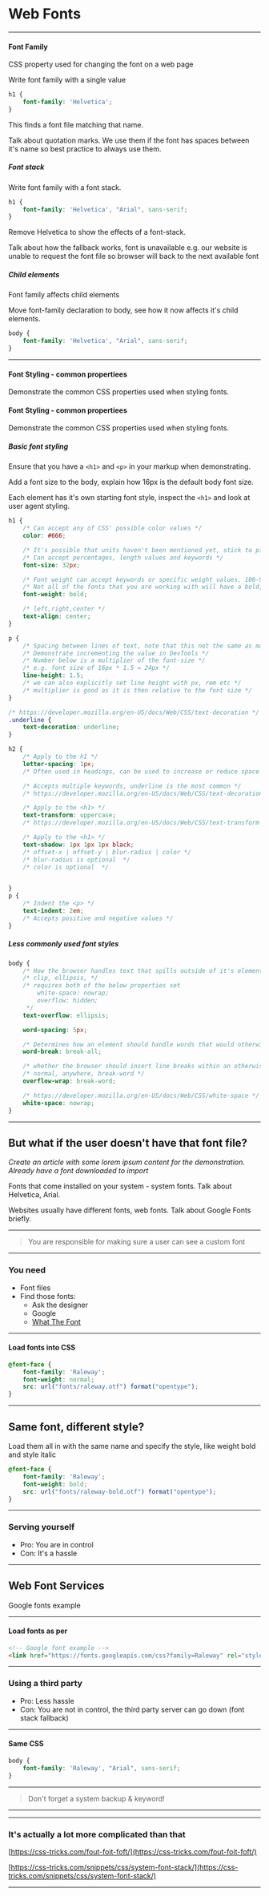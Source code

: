 # Web Fonts

---

#### Font Family

CSS property used for changing the font on a web page

Write font family with a single value
```css
h1 {
    font-family: 'Helvetica';
}
```

This finds a font file matching that name.

Talk about quotation marks. We use them if the font has spaces between it's name so best practice to always use them.

##### Font stack

Write font family with a font stack.
```css
h1 {
    font-family: 'Helvetica', "Arial", sans-serif;
}
```
Remove Helvetica to show the effects of a font-stack.

Talk about how the fallback works, font is unavailable e.g. our website is unable to request the font file so browser will back to the next available font

##### Child elements
Font family affects child elements

Move font-family declaration to body, see how it now affects it's child elements.

```css
body {
    font-family: 'Helvetica', "Arial", sans-serif;
}
```

---

#### Font Styling - common propertiees

Demonstrate the common CSS properties used when styling fonts.

#### Font Styling - common propertiees

Demonstrate the common CSS properties used when styling fonts.

##### Basic font styling

Ensure that you have a `<h1>` and `<p>` in your markup when demonstrating.

Add a font size to the body, explain how 16px is the default body font size.

Each element has it's own starting font style, inspect the `<h1>` and look at user agent styling.

```css
h1 {
    /* Can accept any of CSS' possible color values */
    color: #666;

    /* It's possible that units haven't been mentioned yet, stick to pixels */
    /* Can accept percentages, length values and keywords */
    font-size: 32px;

    /* Font weight can accept keywords or specific weight values, 100-900 */
    /* Not all of the fonts that you are working with will have a bold, 500 etc */
    font-weight: bold;

    /* left,right,center */
    text-align: center;
}
```

```css
p {
    /* Spacing between lines of text, note that this not the same as margin spacing which is between elements */
    /* Demonstrate incrementing the value in DevTools */
    /* Number below is a multiplier of the font-size */
    /* e.g. font size of 16px * 1.5 = 24px */
    line-height: 1.5;
    /* we can also explicitly set line height with px, rem etc */
    /* multiplier is good as it is then relative to the font size */
}

/* https://developer.mozilla.org/en-US/docs/Web/CSS/text-decoration */
.underline {
    text-decoration: underline;
}

h2 {
    /* Apply to the h1 */
    letter-spacing: 1px;
    /* Often used in headings, can be used to increase or reduce space between letters */

    /* Accepts multiple keywords, underline is the most common */
    /* https://developer.mozilla.org/en-US/docs/Web/CSS/text-decoration */

    /* Apply to the <h1> */
    text-transform: uppercase;
    /* https://developer.mozilla.org/en-US/docs/Web/CSS/text-transform */

    /* Apply to the <h1> */
    text-shadow: 1px 1px 1px black;
    /* offset-x | offset-y | blur-radius | color */
    /* blur-radius is optional  */
    /* color is optional  */


}
p {
    /* Indent the <p> */
    text-indent: 2em;
    /* Accepts positive and negative values */
}
```

##### Less commonly used font styles

```css
body {
    /* How the browser handles text that spills outside of it's element */
    /* clip, ellipsis, */
    /* requires both of the below properties set
        white-space: nowrap;
        overflow: hidden;
     */
    text-overflow: ellipsis;

    word-spacing: 5px;

    /* Determines how an element should handle words that would otherwise spill outside of the it's boundary */
    word-break: break-all;

    /* whether the browser should insert line breaks within an otherwise unbreakable string */
    /* normal, anywhere, break-word */
    overflow-wrap: break-word;

    /* https://developer.mozilla.org/en-US/docs/Web/CSS/white-space */
    white-space: nowrap;
}
```

---

## But what if the user doesn't have that font file?

*Create an article with some lorem ipsum content for the demonstration. Already have a font downloaded to import*

Fonts that come installed on your system - system fonts. Talk about Helvetica, Arial.

Websites usually have different fonts, web fonts. Talk about Google Fonts briefly.

---

>You are responsible for making sure a user can see a custom font

---

### You need

- Font files
- Find those fonts:
    - Ask the designer
    - Google
    - [What The Font](https://www.myfonts.com/WhatTheFont/)

---

#### Load fonts into CSS

```css
@font-face {
    font-family: 'Raleway';
    font-weight: normal;
    src: url("fonts/raleway.otf") format("opentype");
}
```

---

## Same font, different style?

Load them all in with the same name and specify the style, like weight bold and style italic

```css
@font-face {
    font-family: 'Raleway';
    font-weight: bold;
    src: url("fonts/raleway-bold.otf") format("opentype");
}
```

---

### Serving yourself

- Pro: You are in control
- Con: It's a hassle

---

## Web Font Services

Google fonts example

---

#### Load fonts as per

```html
<!-- Google font example -->
<link href="https://fonts.googleapis.com/css?family=Raleway" rel="stylesheet">
```

---

### Using a third party

- Pro: Less hassle
- Con: You are not in control, the third party server can go down (font stack fallback)

---

#### Same CSS

```css
body {
    font-family: 'Raleway', "Arial", sans-serif;
}
```

---

> Don't forget a system backup & keyword!

---


---

### It's actually a lot more complicated than that

[https://css-tricks.com/fout-foit-foft/](https://css-tricks.com/fout-foit-foft/)

[https://css-tricks.com/snippets/css/system-font-stack/](https://css-tricks.com/snippets/css/system-font-stack/)

---
